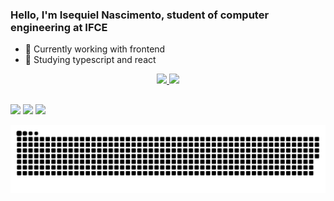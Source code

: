 ### Hello, I'm Isequiel Nascimento, student of computer engineering at IFCE


- 🔭 Currently working with frontend
- 🌱 Studying typescript and react

<div align="center">
  <a href="https://github.com/IsequielNascimento">
  <img height="180em" src="https://github-readme-stats.vercel.app/api?username=IsequielNascimento&show_icons=true&theme=tokyonight&include_all_commits=true&count_private=true"/>
  <img height="180em" src="https://github-readme-stats.vercel.app/api/top-langs/?username=IsequielNascimento&layout=compact&langs_count=7&theme=tokyonight"/>
</div>

 ##

<div> 
  
  <a href="https://www.instagram.com/isequiel_/" target="_blank"><img src="https://img.shields.io/badge/-Instagram-%23E4405F?style=for-the-badge&logo=instagram&logoColor=white" target="_blank"></a>
  <a href = "mailto:isequielnascimento@gmail.com"><img src="https://img.shields.io/badge/-Gmail-%23333?style=for-the-badge&logo=gmail&logoColor=white" target="_blank"></a>
  <a href="https://www.linkedin.com/in/isequiel-nascimento-336a32192/" target="_blank"><img src="https://img.shields.io/badge/-LinkedIn-%230077B5?style=for-the-badge&logo=linkedin&logoColor=white" target="_blank"></a> 
 
  ![Snake animation](https://github.com/IsequielNascimento/IsequielNascimento/blob/output/github-contribution-grid-snake.svg)
 
</div>

